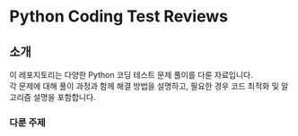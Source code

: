 # Python Coding Test Reviews

## 소개
이 레포지토리는 다양한 Python 코딩 테스트 문제 풀이를 다룬 자료입니다.  
각 문제에 대해 풀이 과정과 함께 해결 방법을 설명하고, 필요한 경우 코드 최적화 및 알고리즘 설명을 포함합니다.

### 다룬 주제

